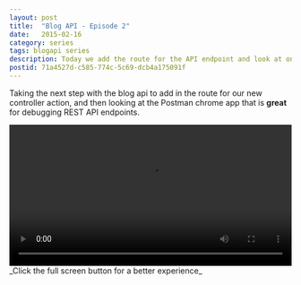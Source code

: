 ```yaml
---
layout: post
title:  "Blog API - Episode 2"
date:   2015-02-16
category: series
tags: blogapi series
description: Today we add the route for the API endpoint and look at one of the developer tools I use for debugging API endpoints. Check it out!
postid: 71a4527d-c585-774c-5c69-dcb4a175091f
---
```


Taking the next step with the blog api to add in the route for our new controller action, and then looking at the Postman chrome app that is **great** for debugging REST API endpoints.

<video style="width:100%;" controls>
	<source src="http://videos.quarrantine.com?name=blogapi2.mp4" type="video/mp4">
</video>
_Click the full screen button for a better experience_
